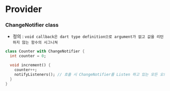 # Provider

### ChangeNotifier class
- 정의 : ```void callback은 dart type definition으로 argument가 없고 값을 리턴하지 않는 함수의 시그니쳐```

```dart
class Counter with ChangeNotifier {
  int counter = 0;

  void increment() {
    counter++;
    notifyListeners(); // 호출 시 ChangeNotifier를 Listen 하고 있는 모든 오브젝트의 변동사항을 알려줌
  }
}
```
